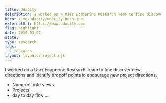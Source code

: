 ```yaml
---
title: Udacity
description: I worked on a User Ecaperine Research Team to fine discover new directions and identify dropoff points to encourage new project directions.
hero: /img/udacity/udacity-hero.jpeg
externalUrl: https://www.udacity.com
flag: highlight
date: 2019-03-01
state:
type: research
tags:
  - research
layout: layouts/project.njk
---
```


I worked on a User Ecaperine Research Team to fine discover new directions and identify dropoff points to encourage new project directions.

- Numerb f interviews
- Projects
- day to day flow ...
